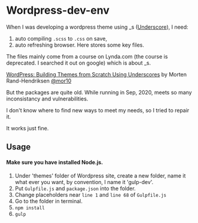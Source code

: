 # Wordpress-dev-env
When I was developing a wordpress theme using _s ([Underscore](https://underscores.me/)), I need: 

1. auto compiling `.scss` to `.css` on save, 
1. auto refreshing browser. Here stores some key files.

The files mainly come from a course on Lynda.com (the course is deprecated. I searched it out on google) which is about _s.


[WordPress: Building Themes from Scratch Using Underscores](https://www.lynda.com/WordPress-tutorials/WordPress-Building-Themes-from-Scratch-Using-Underscores/491704-2.html)
by Morten Rand-Hendriksen [@mor10](https://github.com/mor10)

But the packages are quite old. While running in Sep, 2020, meets so many inconsistancy and vulnerabilities.

I don't know where to find new ways to meet my needs, so I tried to repair it.

It works just fine.

## Usage

#### Make sure you have installed Node.js.

1. Under 'themes' folder of Wordpress site, create a new folder, name it what ever you want, by convention, I name it 'gulp-dev'.
1. Put `Gulpfile.js` and `package.json` into the folder.
1. Change placeholders near `line 1` and `line 68` of  `Gulpfile.js` 
1. Go to the folder in terminal.
1. `npm install`
1. `gulp`
